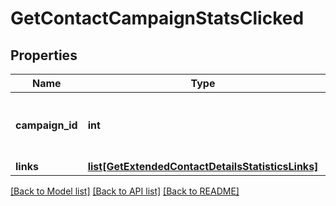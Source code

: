 # GetContactCampaignStatsClicked

## Properties
Name | Type | Description | Notes
------------ | ------------- | ------------- | -------------
**campaign_id** | **int** | ID of the campaign which generated the event | 
**links** | [**list[GetExtendedContactDetailsStatisticsLinks]**](GetExtendedContactDetailsStatisticsLinks.md) |  | 

[[Back to Model list]](../README.md#documentation-for-models) [[Back to API list]](../README.md#documentation-for-api-endpoints) [[Back to README]](../README.md)


